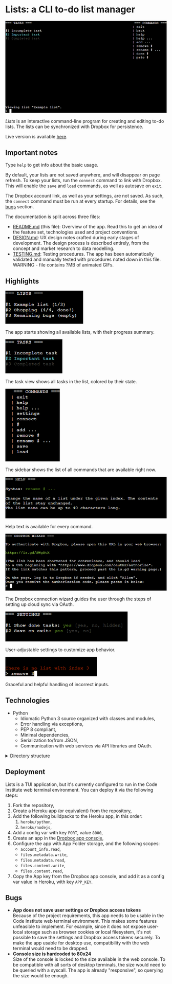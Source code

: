 # Lists: a CLI to-do list manager

![A screenshot of Lists running in the Code Institute terminal](doc/screenshot.png)

*Lists* is an interactive command-line program for creating and editing to-do lists. The lists can be synchronized with Dropbox for persistence.

Live version is available [here](https://tearnote-lists.herokuapp.com).

## Important notes

Type `help` to get info about the basic usage.

By default, your lists are not saved anywhere, and will disappear on page refresh. To keep your lists, run the `connect` command to link with Dropbox. This will enable the `save` and `load` commands, as well as autosave on `exit`.

The Dropbox account link, as well as your settings, are not saved. As such, the `connect` command must be run at every startup. For details, see the [bugs](#bugs) section.

The documentation is split across three files:

-   [README.md](README.md) (this file): Overview of the app. Read this to get an idea of the feature set, technologies used and project conventions.
-   [DESIGN.md](doc/DESIGN.md): UX design notes crafted during early stages of development. The design process is described entirely, from the concept and market research to data modelling.
-   [TESTING.md](doc/TESTING.md): Testing procedures. The app has been automatically validated and manually tested with procedures noted down in this file. WARNING - file contains ?MB of animated GIFs.

## Highlights

![Screenshot of Lists showing the list view](doc/highlights/lists.png)

The app starts showing all available lists, with their progress summary.

![Screenshot of Lists showing the task view](doc/highlights/tasks.png)

The task view shows all tasks in the list, colored by their state.

![Screenshot of Lists showing the sidebar](doc/highlights/sidebar.png)

The sidebar shows the list of all commands that are available right now.

![Screenshot of Lists showing help text](doc/highlights/help.png)

Help text is available for every command.

![Screenshot of Lists showing the Dropbox connection wizard](doc/highlights/dropbox.png)

The Dropbox connection wizard guides the user through the steps of setting up cloud sync via OAuth.

![Screenshot of Lists showing the settings view](doc/highlights/settings.png)

User-adjustable settings to customize app behavior.

![Screenshot of Lists showing error handling](doc/highlights/errors.png)

Graceful and helpful handling of incorrect inputs.

## Technologies

-   Python
    -   Idiomatic Python 3 source organized with classes and modules,
    -   Error handling via exceptions,
    -   PEP 8 compliant,
    -   Minimal dependencies,
    -   Serialization to/from JSON,
    -   Communication with web services via API libraries and OAuth.

<details><summary>Directory structure</summary>

-   `/` (root): `README.md`, Python sources, environment configuration
-   `doc`: Additional Markdown files, PNG images used by Markdown files, any additional documentation files

The project includes the Code Institute-provided web terminal, written on Node.js. All the HTML, CSS and Javascript files belong to it.

</details>

## Deployment

Lists is a TUI application, but it's currently configured to run in the Code Institute web terminal environment. You can deploy it via the following steps:

1.  Fork the repository,
2.  Create a Heroku app (or equivalent) from the repository,
3.  Add the following buildpacks to the Heroku app, in this order:
    1.  `heroku/python`,
    2.  `heroku/nodejs`,
4.  Add a config var with key `PORT`, value `8000`,
5.  Create an app in the [Dropbox app console](https://www.dropbox.com/developers/apps),
6.  Configure the app with App Folder storage, and the following scopes:
    -   `account_info.read`,
    -   `files.metadata.write`,
    -   `files.metadata.read`,
    -   `files.content.write`,
    -   `files.content.read`,
7.  Copy the App key from the Dropbox app console, and add it as a config var value in Heroku, with key `APP_KEY`.

## Bugs

-   **App does not save user settings or Dropbox access tokens**  
    Because of the project requirements, this app needs to be usable in the Code Institute web terminal environment. This makes some features unfeasible to implement. For example, since it does not expose user-local storage such as browser cookies or local filesystem, it's not possible to save the settings and Dropbox access tokens securely. To make the app usable for desktop use, compatibility with the web terminal would need to be dropped.
-   **Console size is hardcoded to 80x24**  
    Size of the console is locked to the size available in the web console. To be compatible with all sorts of desktop terminals, the size would need to be queried with a syscall. The app is already "responsive", so querying the size would be enough.
